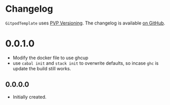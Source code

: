 # Changelog

`GitpodTemplate` uses [PVP Versioning][1].
The changelog is available [on GitHub][2].

# 0.0.1.0

* Modify the docker file to use ghcup
* use `cabal init` and `stack init` to overwrite defaults, so incase `ghc` is update the build still works.

## 0.0.0.0

* Initially created.

[1]: https://pvp.haskell.org
[2]: https://github.com/gitpod/GitpodTemplate/releases
